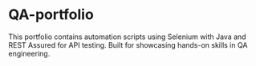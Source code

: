 # QA-portfolio
This portfolio contains automation scripts using Selenium with Java and REST Assured for API testing. Built for showcasing hands-on skills in QA engineering.
